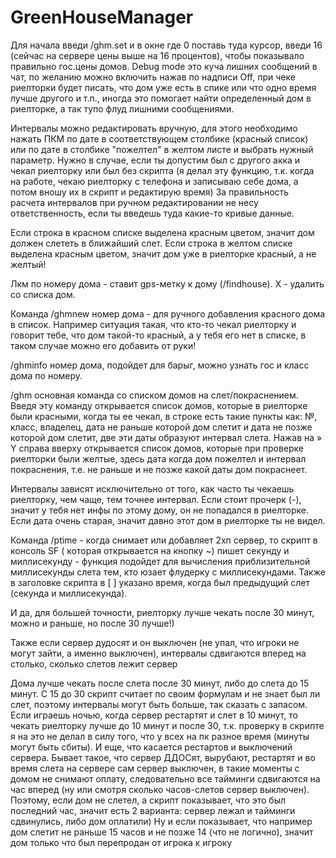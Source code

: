 # GreenHouseManager
Для начала введи /ghm.set и в окне где 0 поставь туда курсор, введи 16 (сейчас на сервере цены выше на 16 процентов), чтобы показывало правильно гос.цены домов.
Debug mode это куча лишних сообщений в чат, по желанию можно включить нажав по надписи Off, при чеке риелторки будет писать, что дом уже есть в спике или что одно время лучше другого и т.п., иногда это помогает найти определенный дом в риелторке, а так тупо флуд лишними сообщениями.

Интервалы можно редактировать вручную, для этого необходимо нажать ПКМ по дате в соответствующем столбике (красный список) или по дате в столбике "пожелтел" в желтом листе и выбрать нужный параметр.
Нужно в случае, если ты допустим был с другого акка и чекал риелторку или был без скрипта (я делал эту функцию, т.к. когда на работе, чекаю риелторку с телефона и записываю себе дома, а потом вношу их в скрипт и редактирую время)
За правильность расчета интервалов при ручном редактировании не несу ответственность, если ты введешь туда какие-то кривые данные.

Если строка в красном списке выделена красным цветом, значит дом должен слететь в ближайший слет.
Если строка в желтом списке выделена красным цветом, значит дом уже в риелторке красный, а не желтый!

Лкм по номеру дома - ставит gps-метку к дому (/findhouse).
Х - удалить со списка дом.

Команда /ghmnew номер дома - для ручного добавления красного дома в список. Например ситуация такая, что кто-то чекал риелторку и говорит тебе, что дом такой-то красный, а у тебя его нет в списке, в таком случае можно его добавить от руки!

/ghminfo номер дома, подойдет для барыг, можно узнать гос и класс дома по номеру.

/ghm основная команда со списком домов на слет/покраснением. Введя эту команду открывается список домов, которые в риелторке были красными, когда ты ее чекал, в строке есть такие пункты как: №, класс, владелец, дата не раньше которой дом слетит и дата не позже которой дом слетит, две эти даты образуют интервал слета.
Нажав на » Y справа вверху открывается список домов, которые при проверке риелторки были желтые, здесь дата когда дом пожелтел и интервал покраснения, т.е. не раньше и не позже какой даты дом покраснеет.

Интервалы зависят исключительно от того, как часто ты чекаешь риелторку, чем чаще, тем точнее интервал. Если стоит прочерк (-), значит у тебя нет инфы по этому дому, он не попадался в риелторке. Если дата очень старая, значит давно этот дом в риелторке ты не видел.

Команда /ptime - когда снимает или добавляет 2хп сервер, то скрипт в консоль SF ( которая открывается на кнопку ~) пишет секунду и миллисекунду - функция подойдет для вычисления приблизительной миллисекунды слета тем, кто юзает флудерку с миллисекундами.
Также в заголовке скрипта в [ ] указано время, когда был предыдущий слет (секунда и миллисекунда).

И да, для большей точности, риелторку лучше чекать после 30 минут, можно и раньше, но после 30 лучше!)

Также если сервер дудосят и он выключен (не упал, что игроки не могут зайти, а именно выключен), интервалы сдвигаются вперед на столько, сколько слетов лежит сервер

Дома лучше чекать после слета после 30 минут, либо до слета до 15 минут. С 15 до 30 скрипт считает по своим формулам и не знает был ли слет, поэтому интервалы могут быть больше, так сказать с запасом.
Если играешь ночью, когда сервер рестартят и слет в 10 минут, то чекать риелторку лучше до 10 минут и после 30, т.к. проверку в скрипте я на это не делал в силу того, что у всех на пк разное время (минуты могут быть сбиты).
И еще, что касается рестартов и выключений сервера. Бывает такое, что сервер ДДОСят, вырубают, рестартят и во время слета на сервере сам сервер выключен, в такие моменты с домом не снимают оплату, следовательно все тайминги сдвигаются на час вперед (ну или смотря сколько часов-слетов сервер выключен). Поэтому, если дом не слетел, а скрипт показывает, что это был последний час, значит есть 2 варианта: сервер лежал и тайминги сдвинулись, либо дом оплатили)
Ну и если показывает, что например дом слетит не раньше 15 часов и не позже 14 (что не логично), значит дом только что был перепродан от игрока к игроку
